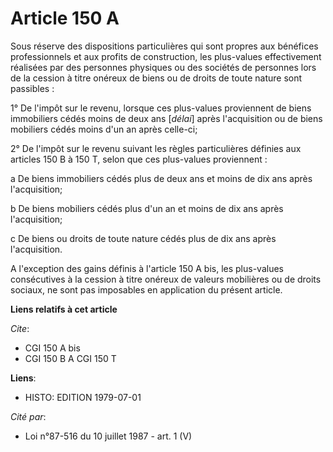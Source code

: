 # Article 150 A

Sous réserve des dispositions particulières qui sont propres aux bénéfices professionnels et aux profits de construction, les
plus-values effectivement réalisées par des personnes physiques ou des sociétés de personnes lors de la cession à titre
onéreux de biens ou de droits de toute nature sont passibles :

1° De l'impôt sur le revenu, lorsque ces plus-values proviennent de biens immobiliers cédés moins de deux ans [*délai*] après
l'acquisition ou de biens mobiliers cédés moins d'un an après celle-ci;

2° De l'impôt sur le revenu suivant les règles particulières définies aux articles 150 B à 150 T, selon que ces plus-values
proviennent :

a  De biens immobiliers cédés plus de deux ans et moins de dix ans après l'acquisition;

b  De biens mobiliers cédés plus d'un an et moins de dix ans après l'acquisition;

c  De biens ou droits de toute nature cédés plus de dix ans après l'acquisition.

A l'exception des gains définis à l'article 150 A bis, les plus-values consécutives à la cession à titre onéreux de valeurs
mobilières ou de droits sociaux, ne sont pas imposables en application du présent article.

**Liens relatifs à cet article**

_Cite_:

  - CGI 150 A bis
  - CGI 150 B A CGI 150 T

**Liens**:

  - HISTO: EDITION 1979-07-01

_Cité par_:

  - Loi n°87-516 du 10 juillet 1987 - art. 1 (V)
